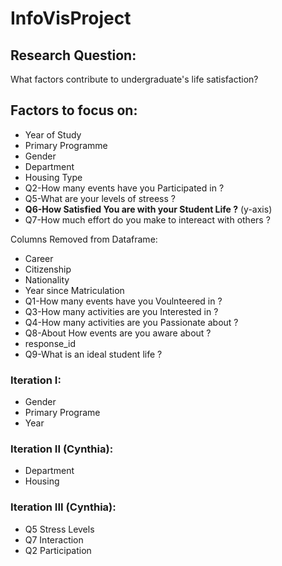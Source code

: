 # InfoVisProject

## Research Question: 
What factors contribute to undergraduate's life satisfaction?

## Factors to focus on:
 - Year of Study
 - Primary Programme
 - Gender
 - Department
 - Housing Type
 - Q2-How many events have you Participated in ?
 - Q5-What are your levels of streess ?
 - **Q6-How Satisfied You are with your Student Life ?** (y-axis)
 - Q7-How much effort do you make to intereact with others ?

Columns Removed from Dataframe:
 - Career
 - Citizenship
 - Nationality
 - Year since Matriculation
 - Q1-How many events have you Voulnteered in ?
 - Q3-How many activities are you Interested in ?
 - Q4-How many activities are you Passionate about ?
 - Q8-About How events are you aware about ?
 - response_id
 - Q9-What is an ideal student life ?

### Iteration I:
 - Gender
 - Primary Programe
 - Year

### Iteration II (Cynthia):
 - Department
 - Housing
 
 ### Iteration III (Cynthia):
  - Q5 Stress Levels
  - Q7 Interaction
  - Q2 Participation
